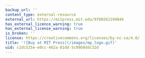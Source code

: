 ```yaml
---
backup_url: ''
content_type: external-resource
external_url: https://mitpress.mit.edu/9780262194044
has_external_licence_warning: true
has_external_license_warning: true
is_broken: ''
license: https://creativecommons.org/licenses/by-nc-sa/4.0/
title: '![Buy at MIT Press](/images/mp_logo.gif)'
uid: c1dc525e-e0cc-462a-81dd-5c09b0ddc32d
---
```


